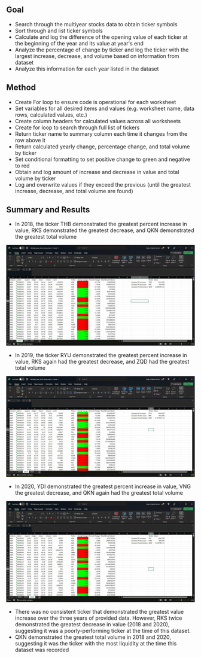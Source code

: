 ## Goal
* Search through the multiyear stocks data to obtain ticker symbols
* Sort through and list ticker symbols
* Calculate and log the difference of the opening value of each ticker at the beginning of the year and its value at year's end
* Analyze the percentage of change by ticker and log the ticker with the largest increase, decrease, and volume based on information from dataset
* Analyze this information for each year listed in the dataset


## Method
* Create For loop to ensure code is operational for each worksheet
* Set variables for all desired items and values (e.g. worksheet name, data rows, calculated values, etc.)
* Create column headers for calculated values across all worksheets
* Create for loop to search through full list of tickers
* Return ticker name to summary column each time it changes from the row above it
* Return calculated yearly change, percentage change, and total volume by ticker
* Set conditional formatting to set positive change to green and negative to red
* Obtain and log amount of increase and decrease in value and total volume by ticker
* Log and overwrite values if they exceed the previous (until the greatest increase, decrease, and total volume are found)

## Summary and Results
* In 2018, the ticker THB demonstrated the greatest percent increase in value, RKS demonstrated the greatest decrease, and QKN demonstrated the greatest total volume

![screenshot1](https://github.com/Grimmandrewj/Stocks_Analysis/blob/main/Screenshots/2018%20screenshot.jpg)

* In 2019, the ticker RYU demonstrated the greatest percent increase in value, RKS again had the greatest decrease, and ZQD had the greatest total volume

![screenshot2](https://github.com/Grimmandrewj/Stocks_Analysis/blob/main/Screenshots/2019%20screenshot.jpg)

* In 2020, YDI demonstrated the greatest percent increase in value, VNG the greatest decrease, and QKN again had the greatest total volume

![screenshot3](https://github.com/Grimmandrewj/Stocks_Analysis/blob/main/Screenshots/2020%20screenshot.jpg)

* There was no consistent ticker that demonstrated the greatest value increase over the three years of provided data.  However, RKS twice demonstrated the greatest decrease in value (2018 and 2020), suggesting it was a poorly-performing ticker at the time of this dataset.  
* QKN demonstrated the greatest total volume in 2018 and 2020, suggesting it was the ticker with the most liquidity at the time this dataset was recorded


